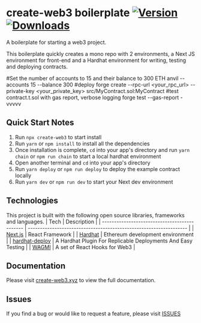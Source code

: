 # create-web3 boilerplate [![Version](https://img.shields.io/npm/v/create-web3)](https://www.npmjs.com/package/create-web3) [![Downloads](https://img.shields.io/npm/dm/create-web3)](https://www.npmjs.com/package/create-web3)

A boilerplate for starting a web3 project.

This boilerplate quickly creates a mono repo with 2 environments, a Next JS environment for front-end and a Hardhat environment for writing, testing and deploying contracts.

#Set the number of accounts to 15 and their balance to 300 ETH
anvil --accounts 15 --balance 300
#deploy
forge create --rpc-url <your_rpc_url> --private-key <your_private_key> src/MyContract.sol:MyContract
#test contract.t.sol with gas report, verbose logging
forge test --gas-report -vvvvv




## Quick Start Notes

1.  Run `npx create-web3` to start install
2.  Run `yarn` or `npm install` to install all the dependencies
3.  Once installation is complete, `cd` into your app's directory and run `yarn chain` or `npm run chain` to start a local hardhat environment
4.  Open another terminal and `cd` into your app's directory
5.  Run `yarn deploy` or `npm run deploy` to deploy the example contract locally
6.  Run `yarn dev` or `npm run dev` to start your Next dev environment

## Technologies

This project is built with the following open source libraries, frameworks and languages.
| Tech | Description |
| --------------------------------------------- | ------------------------------------------------------------------ |
| [Next.js](https://nextjs.org/) | React Framework |
| [Hardhat](https://hardhat.org/) | Ethereum development environment |
| [hardhat-deploy](https://www.npmjs.com/package/hardhat-deploy) | A Hardhat Plugin For Replicable Deployments And Easy Testing |
| [WAGMI](https://wagmi.sh/) | A set of React Hooks for Web3 |

## Documentation

Please visit [create-web3.xyz](https://create-web3.xyz) to view the full documentation.

## Issues

If you find a bug or would like to request a feature, please visit [ISSUES](https://github.com/e-roy/create-web3/issues)
